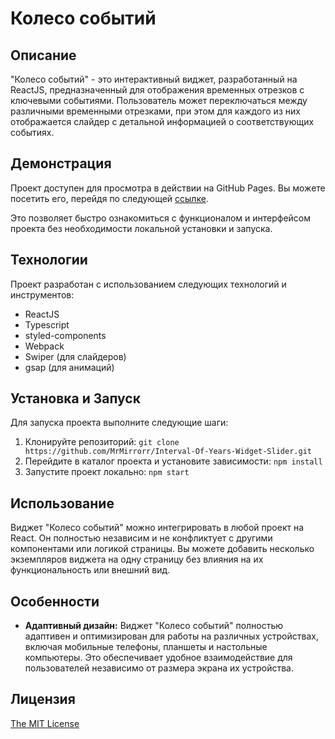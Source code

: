 # Колесо событий

## Описание

"Колесо событий" - это интерактивный виджет, разработанный на ReactJS, предназначенный для отображения временных отрезков с ключевыми событиями. Пользователь может переключаться между различными временными отрезками, при этом для каждого из них отображается слайдер с детальной информацией о соответствующих событиях.

## Демонстрация

Проект доступен для просмотра в действии на GitHub Pages. Вы можете посетить его, перейдя по следующей [ссылке](https://mrmirrorr.github.io/Interval-Of-Years-Widget-Slider/).

Это позволяет быстро ознакомиться с функционалом и интерфейсом проекта без необходимости локальной установки и запуска.

## Технологии

Проект разработан с использованием следующих технологий и инструментов:

-   ReactJS
-   Typescript
-   styled-components
-   Webpack
-   Swiper (для слайдеров)
-   gsap (для анимаций)

## Установка и Запуск

Для запуска проекта выполните следующие шаги:

1. Клонируйте репозиторий:
   `git clone https://github.com/MrMirrorr/Interval-Of-Years-Widget-Slider.git`
2. Перейдите в каталог проекта и установите зависимости:
   `npm install`
3. Запустите проект локально:
   `npm start`

## Использование

Виджет "Колесо событий" можно интегрировать в любой проект на React. Он полностью независим и не конфликтует с другими компонентами или логикой страницы. Вы можете добавить несколько экземпляров виджета на одну страницу без влияния на их функциональность или внешний вид.

## Особенности

-   **Адаптивный дизайн:** Виджет "Колесо событий" полностью адаптивен и оптимизирован для работы на различных устройствах, включая мобильные телефоны, планшеты и настольные компьютеры. Это обеспечивает удобное взаимодействие для пользователей независимо от размера экрана их устройства.

## Лицензия

[The MIT License](https://github.com/MrMirrorr/Interval-Of-Years-Widget-Slider/blob/master/LICENSE.md)
